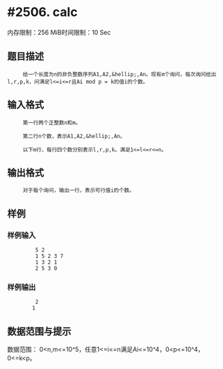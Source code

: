 # #2506. calc

内存限制：256 MiB时间限制：10 Sec

## 题目描述

 

         给一个长度为n的非负整数序列A1,A2,&hellip;,An。现有m个询问，每次询问给出l,r,p,k，问满足l<=i<=r且Ai mod p = k的值i的个数。

## 输入格式

         第一行两个正整数n和m。

         第二行n个数，表示A1,A2,&hellip;,An。

         以下m行，每行四个数分别表示l,r,p,k。满足1<=l<=r<=n。

 

## 输出格式

         对于每个询问，输出一行，表示可行值i的个数。

 

## 样例

### 样例输入

    
             5 2
             1 5 2 3 7
             1 3 2 1
             2 5 3 0
     
    
    

### 样例输出

    
             2
            1 
    
    

## 数据范围与提示

数据范围：
         0<n,m<=10^5，任意1<=i<=n满足Ai<=10^4，0<p<=10^4，0<=k<p。

